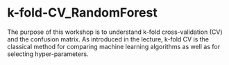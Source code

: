 # k-fold-CV_RandomForest
The purpose of this workshop is to understand k-fold cross-validation (CV) and the confusion matrix. As introduced in the lecture, k-fold CV is the classical method for comparing machine learning algorithms as well as for selecting hyper-parameters.
